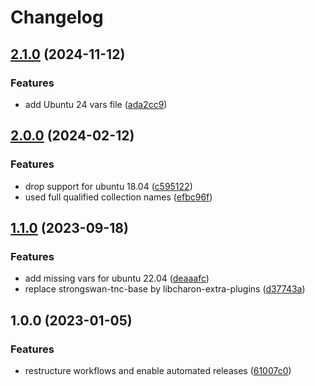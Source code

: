 # Changelog

## [2.1.0](https://github.com/rolehippie/ipsec/compare/v2.0.0...v2.1.0) (2024-11-12)


### Features

* add Ubuntu 24 vars file ([ada2cc9](https://github.com/rolehippie/ipsec/commit/ada2cc9695828c79b9dd5d4fe6877d7012590225))

## [2.0.0](https://github.com/rolehippie/ipsec/compare/v1.1.0...v2.0.0) (2024-02-12)


### Features

* drop support for ubuntu 18.04 ([c595122](https://github.com/rolehippie/ipsec/commit/c5951221176eaab6f36f7ce6d7bda915205112a2))
* used full qualified collection names ([efbc96f](https://github.com/rolehippie/ipsec/commit/efbc96f8f5bbe69bcb2bf3e02fa54079c21f1777))

## [1.1.0](https://github.com/rolehippie/ipsec/compare/v1.0.0...v1.1.0) (2023-09-18)


### Features

* add missing vars for ubuntu 22.04 ([deaaafc](https://github.com/rolehippie/ipsec/commit/deaaafc7106f3c2ec287e6354196e1816785533d))
* replace strongswan-tnc-base by libcharon-extra-plugins ([d37743a](https://github.com/rolehippie/ipsec/commit/d37743ad4990706e75d02639698623a6851c009a))

## 1.0.0 (2023-01-05)


### Features

* restructure workflows and enable automated releases ([61007c0](https://github.com/rolehippie/ipsec/commit/61007c00698edc242664f7e7690b796f3d1dbce4))

